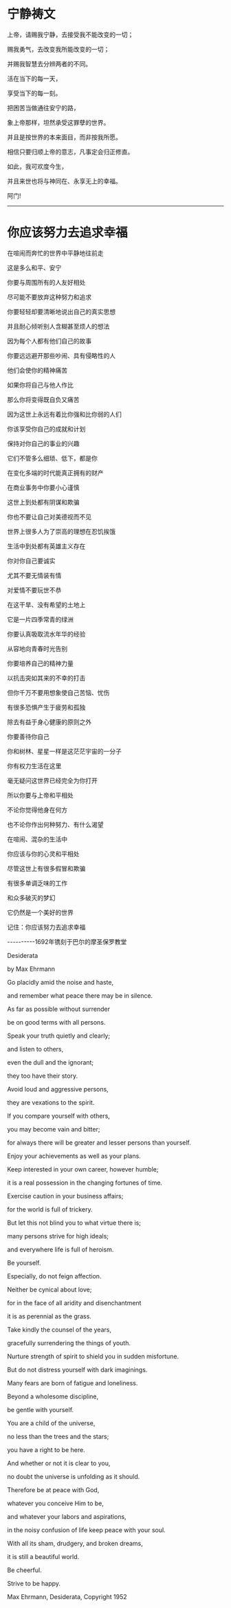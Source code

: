 # 宁静祷文

上帝，请赐我宁静，去接受我不能改变的一切；

赐我勇气，去改变我所能改变的一切；

并赐我智慧去分辨两者的不同。

活在当下的每一天，

享受当下的每一刻。

把困苦当做通往安宁的路，

象上帝那样，坦然承受这罪孽的世界。

并且是按世界的本来面目，而非按我所愿。

相信只要归顺上帝的意志，凡事定会归正修直。

如此，我可欢度今生，

并且来世也将与神同在、永享无上的幸福。

阿门!

------

# 你应该努力去追求幸福


在喧闹而奔忙的世界中平静地往前走

这是多么和平、安宁

你要与周围所有的人友好相处

尽可能不要放弃这种努力和追求

你要轻轻却要清晰地说出自己的真实思想

并且耐心倾听别人含糊甚至烦人的想法

因为每个人都有他们自己的故事

你要远远避开那些吵闹、具有侵略性的人

他们会使你的精神痛苦

如果你将自己与他人作比

那么你将变得既自负又痛苦

因为这世上永远有着比你强和比你弱的人们

你该享受你自己的成就和计划

保持对你自己的事业的兴趣

它们不管多么细琐、低下，都是你

在变化多端的时代能真正拥有的财产

在商业事务中你要小心谨慎

这世上到处都有阴谋和欺骗

你也不要让自己对美德视而不见

世界上很多人为了崇高的理想在忍饥挨饿

生活中到处都有英雄主义存在

你对你自己要诚实

尤其不要无情装有情

对爱情不要玩世不恭

在这干旱、没有希望的土地上

它是一片四季常青的绿洲

你要认真吸取流水年华的经验

从容地向青春时光告别

你要培养自己的精神力量

以抗击突如其来的不幸的打击

但你千万不要用想象使自己苦恼、忧伤

有很多恐惧产生于疲劳和孤独

除去有益于身心健康的原则之外

你要善待你自己

你和树林、星星一样是这茫茫宇宙的一分子

你有权力生活在这里

毫无疑问这世界已经完全为你打开

所以你要与上帝和平相处

不论你觉得他身在何方

也不论你作出何种努力、有什么渴望

在喧闹、混杂的生活中

你应该与你的心灵和平相处

尽管这世上有很多假冒和欺骗

有很多单调乏味的工作

和众多破灭的梦幻

它仍然是一个美好的世界

记住：你应该努力去追求幸福


----------1692年镌刻于巴尔的摩圣保罗教堂


Desiderata 

by Max Ehrmann 

Go placidly amid the noise and haste, 

and remember what peace there may be in silence. 

As far as possible without surrender 

be on good terms with all persons. 

Speak your truth quietly and clearly; 

and listen to others, 

even the dull and the ignorant; 

they too have their story. 

Avoid loud and aggressive persons, 

they are vexations to the spirit. 

If you compare yourself with others, 

you may become vain and bitter; 

for always there will be greater and lesser persons than yourself. 

Enjoy your achievements as well as your plans. 


Keep interested in your own career, however humble; 

it is a real possession in the changing fortunes of time. 

Exercise caution in your business affairs; 

for the world is full of trickery. 

But let this not blind you to what virtue there is; 

many persons strive for high ideals; 

and everywhere life is full of heroism. 


Be yourself. 

Especially, do not feign affection. 

Neither be cynical about love; 

for in the face of all aridity and disenchantment 

it is as perennial as the grass. 


Take kindly the counsel of the years, 

gracefully surrendering the things of youth. 

Nurture strength of spirit to shield you in sudden misfortune. 

But do not distress yourself with dark imaginings. 

Many fears are born of fatigue and loneliness. 

Beyond a wholesome discipline, 

be gentle with yourself. 


You are a child of the universe, 

no less than the trees and the stars; 

you have a right to be here. 

And whether or not it is clear to you, 

no doubt the universe is unfolding as it should. 


Therefore be at peace with God, 

whatever you conceive Him to be, 

and whatever your labors and aspirations, 

in the noisy confusion of life keep peace with your soul. 


With all its sham, drudgery, and broken dreams, 

it is still a beautiful world. 

Be cheerful. 

Strive to be happy. 

Max Ehrmann, Desiderata, Copyright 1952 
